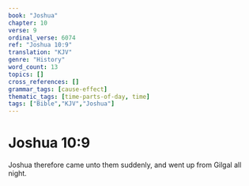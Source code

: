 ```yaml
---
book: "Joshua"
chapter: 10
verse: 9
ordinal_verse: 6074
ref: "Joshua 10:9"
translation: "KJV"
genre: "History"
word_count: 13
topics: []
cross_references: []
grammar_tags: [cause-effect]
thematic_tags: [time-parts-of-day, time]
tags: ["Bible","KJV","Joshua"]
---
```


# Joshua 10:9

Joshua therefore came unto them suddenly, and went up from Gilgal all night.
